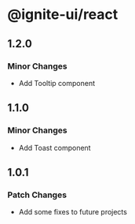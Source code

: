 # @ignite-ui/react

## 1.2.0

### Minor Changes

- Add Tooltip component

## 1.1.0

### Minor Changes

- Add Toast component

## 1.0.1

### Patch Changes

- Add some fixes to future projects
